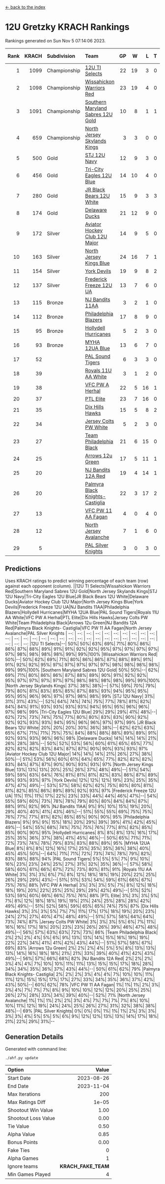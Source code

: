 [<- back to the index](readme.md)
# 12U Gretzky KRACH Rankings
Rankings generated on Sun Nov  5 07:14:06 2023.

Rank|KRACH|Subdivision|Team|GP|W|L|T|OTW|OTL|SoS|Exp Wins|Win Diff
---:|---:|:---|:---|---:|---:|---:|---:|---:|---:|---:|---:|---:
1|1099|Championship|[12U TI Selects](https://gamesheetstats.com/seasons/3659/teams/140450/schedule)|22|19|3|0|0|1|226|19.9|0.0
2|1098|Championship|[Wissahickon Warriors Red](https://gamesheetstats.com/seasons/3659/teams/140468/schedule)|23|19|4|0|2|0|307|19.9|0.0
3|1091|Championship|[Southern Maryland Sabres 12U Gold](https://gamesheetstats.com/seasons/3659/teams/140463/schedule)|10|8|1|1|0|0|271|9.3|-0.0
4|659|Championship|[North Jersey Skylands Kings](https://gamesheetstats.com/seasons/3659/teams/140784/schedule)|3|3|0|0|0|0|26|3.9|0.0
5|500|Gold|[STJ 12U Navy](https://gamesheetstats.com/seasons/3659/teams/140464/schedule)|12|9|3|0|1|0|305|9.9|0.0
6|456|Gold|[Tri-City Eagles 12U Blue](https://gamesheetstats.com/seasons/3659/teams/140466/schedule)|14|10|4|0|0|0|300|10.9|0.0
7|280|Gold|[JR Black Bears 12U White](https://gamesheetstats.com/seasons/3659/teams/140456/schedule)|15|9|3|3|0|1|262|11.3|-0.0
8|174|Gold|[Delaware Ducks](https://gamesheetstats.com/seasons/3659/teams/140453/schedule)|21|12|9|0|0|0|308|12.8|-0.0
9|172|Silver|[Aviator Hockey Club 12U Major](https://gamesheetstats.com/seasons/3659/teams/140452/schedule)|14|9|5|0|1|0|224|9.9|0.0
10|163|Silver|[North Jersey Kings Blue](https://gamesheetstats.com/seasons/3659/teams/140459/schedule)|24|16|7|1|1|0|171|17.4|0.0
11|154|Silver|[York Devils](https://gamesheetstats.com/seasons/3659/teams/140469/schedule)|19|9|8|2|1|0|388|10.8|-0.0
12|137|Silver|[Frederick Freeze 12U UA](https://gamesheetstats.com/seasons/3659/teams/140455/schedule)|13|7|6|0|0|0|244|7.8|-0.0
13|115|Bronze|[NJ Bandits 11AA](https://gamesheetstats.com/seasons/3659/teams/140782/schedule)|3|2|1|0|0|0|62|2.9|0.0
14|112|Bronze|[Philadelphia Blazers](https://gamesheetstats.com/seasons/3659/teams/140461/schedule)|17|8|9|0|1|0|341|8.9|0.0
15|95|Bronze|[Hollydell Hurricanes](https://gamesheetstats.com/seasons/3659/teams/140777/schedule)|5|2|3|0|0|1|409|2.8|-0.0
16|93|Bronze|[MYHA 12UA Blue](https://gamesheetstats.com/seasons/3659/teams/140457/schedule)|13|6|7|0|0|1|300|6.9|0.0
17|52||[PAL Sound Tigers](https://gamesheetstats.com/seasons/3659/teams/140486/schedule)|6|3|3|0|0|1|68|3.9|0.0
18|39||[Royals 11U AA White](https://gamesheetstats.com/seasons/3659/teams/140787/schedule)|3|1|2|0|1|0|296|1.9|0.0
19|38||[VFC PW A Herhal](https://gamesheetstats.com/seasons/3659/teams/140467/schedule)|22|5|16|1|0|1|298|6.4|0.0
20|37||[PTL Elite](https://gamesheetstats.com/seasons/3659/teams/140462/schedule)|23|7|16|0|1|2|275|7.9|0.0
21|35||[Dix Hills Hawks](https://gamesheetstats.com/seasons/3659/teams/140454/schedule)|15|5|8|2|0|0|105|6.9|0.0
22|34||[Jersey Colts PW White](https://gamesheetstats.com/seasons/3659/teams/140778/schedule)|5|2|3|0|0|0|69|2.9|0.0
23|27||[Team Philadelphia Black](https://gamesheetstats.com/seasons/3659/teams/140465/schedule)|21|6|15|0|0|0|118|6.9|0.0
24|25||[Arrows 12u Green](https://gamesheetstats.com/seasons/3659/teams/140451/schedule)|17|5|11|1|2|0|177|6.4|0.0
25|20||[NJ Bandits 12A Red](https://gamesheetstats.com/seasons/3659/teams/140458/schedule)|19|4|14|1|0|2|280|5.4|0.0
26|20||[Palmyra Black Knights- Castiglia](https://gamesheetstats.com/seasons/3659/teams/140460/schedule)|22|3|17|2|0|0|315|4.9|0.0
27|13||[VFC PW 11 AA Fagan](https://gamesheetstats.com/seasons/3659/teams/140789/schedule)|4|0|4|0|0|1|305|0.9|0.0
28|12||[North Jersey Avalanche](https://gamesheetstats.com/seasons/3659/teams/140783/schedule)|7|1|6|0|0|0|92|1.9|0.0
29|5||[PAL Silver Knights](https://gamesheetstats.com/seasons/3659/teams/140514/schedule)|3|0|3|0|0|0|24|0.9|0.0

## Predictions
Uses KRACH ratings to predict winning percentage of each team (row) against each opponent (column).
||12U TI Selects|Wissahickon Warriors Red|Southern Maryland Sabres 12U Gold|North Jersey Skylands Kings|STJ 12U Navy|Tri-City Eagles 12U Blue|JR Black Bears 12U White|Delaware Ducks|Aviator Hockey Club 12U Major|North Jersey Kings Blue|York Devils|Frederick Freeze 12U UA|NJ Bandits 11AA|Philadelphia Blazers|Hollydell Hurricanes|MYHA 12UA Blue|PAL Sound Tigers|Royals 11U AA White|VFC PW A Herhal|PTL Elite|Dix Hills Hawks|Jersey Colts PW White|Team Philadelphia Black|Arrows 12u Green|NJ Bandits 12A Red|Palmyra Black Knights- Castiglia|VFC PW 11 AA Fagan|North Jersey Avalanche|PAL Silver Knights
| --: | --: | --: | --: | --: | --: | --: | --: | --: | --: | --: | --: | --: | --: | --: | --: | --: | --: | --: | --: | --: | --: | --: | --: | --: | --: | --: | --: | --: | --: 
|12U TI Selects|--| 50%| 50%| 63%| 69%| 71%| 80%| 86%| 86%| 87%| 88%| 89%| 91%| 91%| 92%| 92%| 95%| 97%| 97%| 97%| 97%| 97%| 98%| 98%| 98%| 98%| 99%| 99%|100%
|Wissahickon Warriors Red| 50%|--| 50%| 62%| 69%| 71%| 80%| 86%| 86%| 87%| 88%| 89%| 91%| 91%| 92%| 92%| 95%| 97%| 97%| 97%| 97%| 97%| 98%| 98%| 98%| 98%| 99%| 99%|100%
|Southern Maryland Sabres 12U Gold| 50%| 50%|--| 62%| 69%| 71%| 80%| 86%| 86%| 87%| 88%| 89%| 90%| 91%| 92%| 92%| 95%| 97%| 97%| 97%| 97%| 97%| 98%| 98%| 98%| 98%| 99%| 99%|100%
|North Jersey Skylands Kings| 37%| 38%| 38%|--| 57%| 59%| 70%| 79%| 79%| 80%| 81%| 83%| 85%| 85%| 87%| 88%| 93%| 94%| 95%| 95%| 95%| 95%| 96%| 96%| 97%| 97%| 98%| 98%| 99%
|STJ 12U Navy| 31%| 31%| 31%| 43%|--| 52%| 64%| 74%| 74%| 75%| 77%| 78%| 81%| 82%| 84%| 84%| 91%| 93%| 93%| 93%| 93%| 94%| 95%| 95%| 96%| 96%| 97%| 98%| 99%
|Tri-City Eagles 12U Blue| 29%| 29%| 29%| 41%| 48%|--| 62%| 72%| 73%| 74%| 75%| 77%| 80%| 80%| 83%| 83%| 90%| 92%| 92%| 92%| 93%| 93%| 94%| 95%| 96%| 96%| 97%| 97%| 99%
|JR Black Bears 12U White| 20%| 20%| 20%| 30%| 36%| 38%|--| 62%| 62%| 63%| 65%| 67%| 71%| 71%| 75%| 75%| 84%| 88%| 88%| 88%| 89%| 89%| 91%| 92%| 93%| 93%| 96%| 96%| 98%
|Delaware Ducks| 14%| 14%| 14%| 21%| 26%| 28%| 38%|--| 50%| 52%| 53%| 56%| 60%| 61%| 65%| 65%| 77%| 82%| 82%| 82%| 83%| 84%| 87%| 87%| 90%| 90%| 93%| 93%| 97%
|Aviator Hockey Club 12U Major| 14%| 14%| 14%| 21%| 26%| 27%| 38%| 50%|--| 51%| 53%| 56%| 60%| 61%| 64%| 65%| 77%| 82%| 82%| 82%| 83%| 84%| 87%| 87%| 90%| 90%| 93%| 93%| 97%
|North Jersey Kings Blue| 13%| 13%| 13%| 20%| 25%| 26%| 37%| 48%| 49%|--| 51%| 54%| 59%| 59%| 63%| 64%| 76%| 81%| 81%| 81%| 82%| 83%| 86%| 87%| 89%| 89%| 93%| 93%| 97%
|York Devils| 12%| 12%| 12%| 19%| 23%| 25%| 35%| 47%| 47%| 49%|--| 53%| 57%| 58%| 62%| 62%| 75%| 80%| 80%| 81%| 81%| 82%| 85%| 86%| 89%| 89%| 92%| 93%| 97%
|Frederick Freeze 12U UA| 11%| 11%| 11%| 17%| 22%| 23%| 33%| 44%| 44%| 46%| 47%|--| 54%| 55%| 59%| 60%| 73%| 78%| 78%| 79%| 80%| 80%| 84%| 84%| 87%| 88%| 91%| 92%| 96%
|NJ Bandits 11AA|  9%|  9%| 10%| 15%| 19%| 20%| 29%| 40%| 40%| 41%| 43%| 46%|--| 51%| 55%| 55%| 69%| 75%| 75%| 76%| 77%| 77%| 81%| 82%| 85%| 85%| 90%| 90%| 95%
|Philadelphia Blazers|  9%|  9%|  9%| 15%| 18%| 20%| 29%| 39%| 39%| 41%| 42%| 45%| 49%|--| 54%| 55%| 68%| 74%| 75%| 75%| 76%| 77%| 81%| 82%| 85%| 85%| 90%| 90%| 95%
|Hollydell Hurricanes|  8%|  8%|  8%| 13%| 16%| 17%| 25%| 35%| 36%| 37%| 38%| 41%| 45%| 46%|--| 50%| 65%| 71%| 71%| 72%| 73%| 74%| 78%| 79%| 83%| 83%| 88%| 89%| 95%
|MYHA 12UA Blue|  8%|  8%|  8%| 12%| 16%| 17%| 25%| 35%| 35%| 36%| 38%| 40%| 45%| 45%| 50%|--| 64%| 71%| 71%| 72%| 73%| 74%| 78%| 79%| 82%| 83%| 88%| 88%| 94%
|PAL Sound Tigers|  5%|  5%|  5%|  7%|  9%| 10%| 16%| 23%| 23%| 24%| 25%| 27%| 31%| 32%| 35%| 36%|--| 57%| 58%| 58%| 60%| 61%| 66%| 67%| 72%| 73%| 80%| 81%| 91%
|Royals 11U AA White|  3%|  3%|  3%|  6%|  7%|  8%| 12%| 18%| 18%| 19%| 20%| 22%| 25%| 26%| 29%| 29%| 43%|--| 51%| 51%| 53%| 54%| 59%| 61%| 66%| 67%| 75%| 76%| 88%
|VFC PW A Herhal|  3%|  3%|  3%|  5%|  7%|  8%| 12%| 18%| 18%| 19%| 20%| 22%| 25%| 25%| 29%| 29%| 42%| 49%|--| 51%| 52%| 53%| 59%| 60%| 66%| 66%| 75%| 76%| 88%
|PTL Elite|  3%|  3%|  3%|  5%|  7%|  8%| 12%| 18%| 18%| 19%| 19%| 21%| 24%| 25%| 28%| 28%| 42%| 49%| 49%|--| 51%| 52%| 58%| 59%| 65%| 65%| 74%| 75%| 87%
|Dix Hills Hawks|  3%|  3%|  3%|  5%|  7%|  7%| 11%| 17%| 17%| 18%| 19%| 20%| 23%| 24%| 27%| 27%| 40%| 47%| 48%| 49%|--| 51%| 57%| 58%| 64%| 64%| 73%| 74%| 87%
|Jersey Colts PW White|  3%|  3%|  3%|  5%|  6%|  7%| 11%| 16%| 16%| 17%| 18%| 20%| 23%| 23%| 26%| 26%| 39%| 46%| 47%| 48%| 49%|--| 56%| 57%| 63%| 63%| 72%| 73%| 86%
|Team Philadelphia Black|  2%|  2%|  2%|  4%|  5%|  6%|  9%| 13%| 13%| 14%| 15%| 16%| 19%| 19%| 22%| 22%| 34%| 41%| 41%| 42%| 43%| 44%|--| 51%| 57%| 58%| 67%| 69%| 83%
|Arrows 12u Green|  2%|  2%|  2%|  4%|  5%|  5%|  8%| 13%| 13%| 13%| 14%| 16%| 18%| 18%| 21%| 21%| 33%| 39%| 40%| 41%| 42%| 43%| 49%|--| 56%| 57%| 66%| 68%| 82%
|NJ Bandits 12A Red|  2%|  2%|  2%|  3%|  4%|  4%|  7%| 10%| 10%| 11%| 11%| 13%| 15%| 15%| 17%| 18%| 28%| 34%| 34%| 35%| 36%| 37%| 43%| 44%|--| 50%| 61%| 62%| 79%
|Palmyra Black Knights- Castiglia|  2%|  2%|  2%|  3%|  4%|  4%|  7%| 10%| 10%| 11%| 11%| 12%| 15%| 15%| 17%| 17%| 27%| 33%| 34%| 35%| 36%| 37%| 42%| 43%| 50%|--| 60%| 62%| 78%
|VFC PW 11 AA Fagan|  1%|  1%|  1%|  2%|  3%|  3%|  4%|  7%|  7%|  7%|  8%|  9%| 10%| 10%| 12%| 12%| 20%| 25%| 25%| 26%| 27%| 28%| 33%| 34%| 39%| 40%|--| 52%| 71%
|North Jersey Avalanche|  1%|  1%|  1%|  2%|  2%|  3%|  4%|  7%|  7%|  7%|  7%|  8%| 10%| 10%| 11%| 12%| 19%| 24%| 24%| 25%| 26%| 27%| 31%| 32%| 38%| 38%| 48%|--| 69%
|PAL Silver Knights|  0%|  0%|  0%|  1%|  1%|  1%|  2%|  3%|  3%|  3%|  3%|  4%|  5%|  5%|  5%|  6%|  9%| 12%| 12%| 13%| 13%| 14%| 17%| 18%| 21%| 22%| 29%| 31%|--

## Generation Details

Generated with command line:
```
./ahf.py update
```

| Option | Value |
| :----- | ----: |
| Start Date | 2023-08-26 |
| End Date | 2023-11-04 |
| Max Iterations | 200 |
| Max Ratings Diff | 1e-05 |
| Shootout Win Value | 1.00 |
| Shootout Loss Value | 0.00 |
| Tie Value | 0.50 |
| Alpha Value | 0.85 |
| Bonus Points | 0.00 |
| Fake Ties | 0 |
| Alpha Games | 1 |
| Ignore teams | __KRACH_FAKE_TEAM__ |
| Min Games Played | 4 |

